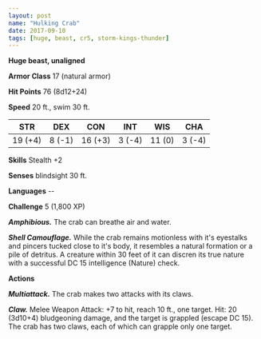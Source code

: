 ```yaml
---
layout: post
name: "Hulking Crab"
date: 2017-09-10
tags: [huge, beast, cr5, storm-kings-thunder]
---
```


**Huge beast, unaligned**

**Armor Class** 17 (natural armor)

**Hit Points** 76 (8d12+24)

**Speed** 20 ft., swim 30 ft.

|   STR   |   DEX   |   CON   |   INT   |   WIS   |   CHA   |
|:-----:|:-----:|:-----:|:-----:|:-----:|:-----:|
| 19 (+4) | 8 (-1) | 16 (+3) | 3 (-4) | 11 (0) | 3 (-4) |

**Skills** Stealth +2

**Senses** blindsight 30 ft.

**Languages** --

**Challenge** 5 (1,800 XP)

***Amphibious.*** The crab can breathe air and water.

***Shell Camouflage.*** While the crab remains motionless with it's eyestalks and pincers tucked close to it's body, it resembles a natural formation or a pile of detritus. A creature within 30 feet of it can discren its true nature with a successful DC 15 intelligence (Nature) check.

**Actions**

***Multiattack.*** The crab makes two attacks with its claws.

***Claw.*** Melee Weapon Attack: +7 to hit, reach 10 ft., one target. Hit: 20 (3d10+4) bludgeoning damage, and the target is grappled (escape DC 15). The crab has two claws, each of which can grapple only one target.

